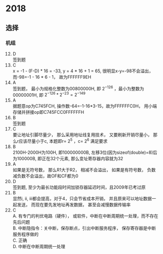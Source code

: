 # 2018
## 选择
### 机组  
12. D  
签到题  
13. C  
x = -1 - (F-D) * 16 = -33, y = 4 * 16 + 1 = 65, 很明显x-y=-98不会溢出， 而-98=-1 - 16 * 6 - 1， 故为FFFFFF9EH  
14. A  
签到题， 最小为规格化整数为00800000H, 即 $2^{-126}$  ，最小为整数为00000001H, 即 $2^{-126}*2^{-23}=2^{-149}$  
15. A  
据题意op为C745FCH, 操作数-64=-1-16*3-15，故为FFFFFFC0H， 用小端存储并拼接op即C745FCC0FFFFFFH  
16. B  
签到题  
17. C  
要让地址引脚尽量少， 那么采用地址线复用技术， 又要刷新开销尽量小， 那么r应该尽量小于c, 本题即r= $2^{5}$  ，c= $2^{6}$ 满足要求  
18. B  
2100H-2000H为100H, 即100000000B, 左移3位(因为sizeof(double)=8)后为100000B, 即正在32个元素, 那么变址寄存器内容就为32  
19. A  
如果是无符号数， 那么R1大于R2， 相减不会溢出， 如果是有符号数， 负数减负数不会溢出，故OF和CF都为0  
20. D  
签到题, 至少为最长功能段时间加锁存器延迟时间，且2009年已考过原  
21. B  
显然i, ii, iii都会提高，对于4，只会节省成本开销， 并且原来可以地址数据一起发送， 而现在要先发地址再发数据， 甚至会减慢数据传输率  
22. C  
A. 有专门的判优电路（硬件）， 或软件，中断在中断周期统一处理，而不存在先后问题  
B. 中断隐指令：关中断，保存断点，引出中断服务程序， 保存寄存器是中断服务程序做的  
C. 正确  
D. 中断在中断周期统一处理